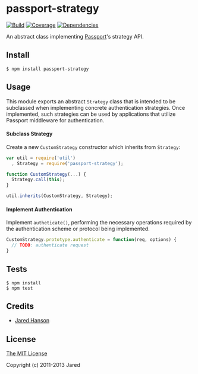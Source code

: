 # passport-strategy

[![Build](https://travis-ci.org/jaredhanson/passport-strategy.png)](http://travis-ci.org/jaredhanson/passport-strategy)
[![Coverage](https://coveralls.io/repos/jaredhanson/passport-strategy/badge.png)](https://coveralls.io/r/jaredhanson/passport-strategy)
[![Dependencies](https://david-dm.org/jaredhanson/passport-strategy.png)](http://david-dm.org/jaredhanson/passport-strategy)


An abstract class implementing [Passport](http://passportjs.org/)'s strategy
API.

## Install

    $ npm install passport-strategy

## Usage

This module exports an abstract `Strategy` class that is intended to be
subclassed when implementing concrete authentication strategies.  Once
implemented, such strategies can be used by applications that utilize Passport
middleware for authentication.

#### Subclass Strategy

Create a new `CustomStrategy` constructor which inherits from `Strategy`:

```javascript
var util = require('util')
  , Strategy = require('passport-strategy');

function CustomStrategy(...) {
  Strategy.call(this);
}

util.inherits(CustomStrategy, Strategy);
```

#### Implement Authentication

Implement `autheticate()`, performing the necessary operations required by the
authentication scheme or protocol being implemented.

```javascript
CustomStrategy.prototype.authenticate = function(req, options) {
  // TODO: authenticate request
}
```

## Tests

    $ npm install
    $ npm test

## Credits

  - [Jared Hanson](http://github.com/jaredhanson)

## License

[The MIT License](http://opensource.org/licenses/MIT)

Copyright (c) 2011-2013 Jared 